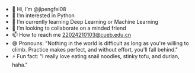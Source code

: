 - 👋 Hi, I’m @jipengfei08
- 👀 I’m interested in Python
- 🌱 I’m currently learning Deep Learning or Machine Learning
- 💞️ I’m looking to collaborate on a minded friend
- 📫 How to reach me 22024210103@cueb.edu.cn
- 😄 Pronouns: "Nothing in the world is difficult as long as you're willing to climb. Practice makes perfect, and without effort, you'll fall behind."
- ⚡ Fun fact: "I really love eating snail noodles, stinky tofu, and durian, haha."

<!---
jipengfei08/jipengfei08 is a ✨ special ✨ repository because its `README.md` (this file) appears on your GitHub profile.
You can click the Preview link to take a look at your changes.
--->
